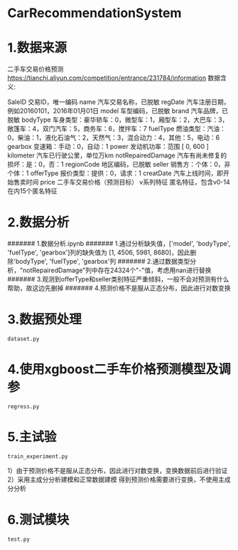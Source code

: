 # CarRecommendationSystem

# 1.数据来源  
二手车交易价格预测	
https://tianchi.aliyun.com/competition/entrance/231784/information
数据含义:

SaleID	交易ID，唯一编码
name	汽车交易名称，已脱敏
regDate	汽车注册日期，例如20160101，2016年01月01日
model	车型编码，已脱敏
brand	汽车品牌，已脱敏
bodyType	车身类型：豪华轿车：0，微型车：1，厢型车：2，大巴车：3，敞篷车：4，双门汽车：5，商务车：6，搅拌车：7
fuelType	燃油类型：汽油：0，柴油：1，液化石油气：2，天然气：3，混合动力：4，其他：5，电动：6
gearbox	变速箱：手动：0，自动：1
power	发动机功率：范围 [ 0, 600 ]
kilometer	汽车已行驶公里，单位万km
notRepairedDamage	汽车有尚未修复的损坏：是：0，否：1
regionCode	地区编码，已脱敏
seller	销售方：个体：0，非个体：1
offerType	报价类型：提供：0，请求：1
creatDate	汽车上线时间，即开始售卖时间
price	二手车交易价格（预测目标）
v系列特征	匿名特征，包含v0-14在内15个匿名特征

# 2.数据分析   
   ####### 1.数据分析.ipynb
   ####### 1.通过分析缺失值，['model', 'bodyType', 'fuelType', 'gearbox']列的缺失值为 [1, 4506, 5981, 8680]，因此删除'bodyType', 'fuelType', 'gearbox'列 
   ####### 2.通过数据类型分析，"notRepairedDamage"列中存在24324个"-"值，考虑用nan进行替换 
   ####### 3.观测到offerType和seller类别特征严重倾斜，一般不会对预测有什么帮助，故这边先删掉 
   ####### 4.预测价格不是服从正态分布，因此进行对数变换
	
# 3.数据预处理 
	dataset.py

# 4.使用xgboost二手车价格预测模型及调参 

	regress.py  

# 5.主试验 
	train_experiment.py

  1）由于预测价格不是服从正态分布，因此进行对数变换，变换数据前后进行验证
  2）采用主成分分析建模和正常数据建模
  得到预测价格需要进行变换，不使用主成分分析
  
# 6.测试模块 
	test.py
